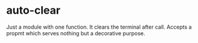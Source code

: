 # auto-clear

Just a module with one function. It clears the terminal after call. Accepts a propmt which serves nothing but a decorative purpose.